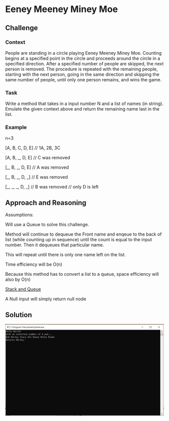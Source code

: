 # Eeney Meeney Miney Moe

## Challenge

### Context
People are standing in a circle playing Eeney Meeney Miney Moe. Counting begins at a specified point in the circle and proceeds around the circle in a specified direction. After a specified number of people are skipped, the next person is removed. The procedure is repeated with the remaining people, starting with the next person, going in the same direction and skipping the same number of people, until only one person remains, and wins the game.

### Task

Write a method that takes in a input number N and a list of names (in string). Emulate the given context above and return the remaining name last in the list.

### Example

n=3

[A, B, C, D, E]    // 1A, 2B, 3C

[A, B, _, D, E]    // C was removed

[_, B, _, D, E]    // A was removed

[_, B, _, D, _]    // E was removed

[_, _, _, D, _]    // B was removed
                   // only D is left

## Approach and Reasoning

Assumptions:

Will use a Queue to solve this challenge.

Method will continue to dequeue the Front name and enqeue to the back of list (while counting up in sequence) until the count is equal to the input number. Then it dequeues that particular name.

This will repeat until there is only one name left on the list.

Time efficiency will be O(n)

Because this method has to convert a list to a queue, space efficiency will also by O(n)

[Stack and Queue](../../Data%20Structures/StackAndQueue/)

A Null input will simply return null node

## Solution


![Console](../../assets/eeney_meeney.PNG?raw=true "Output")
